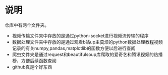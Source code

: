 说明
==
仓库中有两个文件夹。<br>
* 视频传输文件夹中存放的是通过python-socket进行视频流传输的程序
* 数据处理文件夹中存放的是通过观看b站up主莫烦的python数据处理教程视频记录的有关numpy,pandas,matplotlib的函数方便以后进行查阅
* 爬虫文件夹是通过request和beautifulsoup库爬取的爱奇艺和腾讯视频的热播榜，方便后续函数查阅
* github真是个好东西